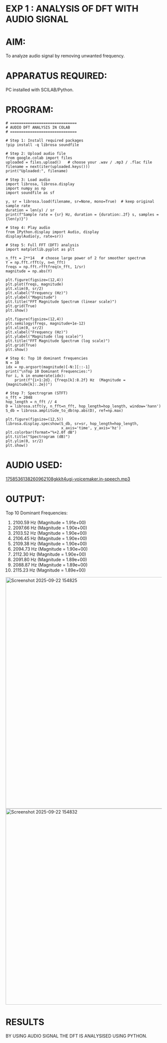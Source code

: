 # EXP 1 :  ANALYSIS OF DFT WITH AUDIO SIGNAL

# AIM: 

  To analyze audio signal by removing unwanted frequency. 

# APPARATUS REQUIRED: 
   
   PC installed with SCILAB/Python. 

# PROGRAM: 
```
# ==============================
# AUDIO DFT ANALYSIS IN COLAB
# ==============================

# Step 1: Install required packages
!pip install -q librosa soundfile

# Step 2: Upload audio file
from google.colab import files
uploaded = files.upload()   # choose your .wav / .mp3 / .flac file
filename = next(iter(uploaded.keys()))
print("Uploaded:", filename)

# Step 3: Load audio
import librosa, librosa.display
import numpy as np
import soundfile as sf

y, sr = librosa.load(filename, sr=None, mono=True)  # keep original sample rate
duration = len(y) / sr
print(f"Sample rate = {sr} Hz, duration = {duration:.2f} s, samples = {len(y)}")

# Step 4: Play audio
from IPython.display import Audio, display
display(Audio(y, rate=sr))

# Step 5: Full FFT (DFT) analysis
import matplotlib.pyplot as plt

n_fft = 2**14   # choose large power of 2 for smoother spectrum
Y = np.fft.rfft(y, n=n_fft)
freqs = np.fft.rfftfreq(n_fft, 1/sr)
magnitude = np.abs(Y)

plt.figure(figsize=(12,4))
plt.plot(freqs, magnitude)
plt.xlim(0, sr/2)
plt.xlabel("Frequency (Hz)")
plt.ylabel("Magnitude")
plt.title("FFT Magnitude Spectrum (linear scale)")
plt.grid(True)
plt.show()

plt.figure(figsize=(12,4))
plt.semilogy(freqs, magnitude+1e-12)
plt.xlim(0, sr/2)
plt.xlabel("Frequency (Hz)")
plt.ylabel("Magnitude (log scale)")
plt.title("FFT Magnitude Spectrum (log scale)")
plt.grid(True)
plt.show()

# Step 6: Top 10 dominant frequencies
N = 10
idx = np.argsort(magnitude)[-N:][::-1]
print("\nTop 10 Dominant Frequencies:")
for i, k in enumerate(idx):
    print(f"{i+1:2d}. {freqs[k]:8.2f} Hz  (Magnitude = {magnitude[k]:.2e})")

# Step 7: Spectrogram (STFT)
n_fft = 2048
hop_length = n_fft // 4
D = librosa.stft(y, n_fft=n_fft, hop_length=hop_length, window='hann')
S_db = librosa.amplitude_to_db(np.abs(D), ref=np.max)

plt.figure(figsize=(12,5))
librosa.display.specshow(S_db, sr=sr, hop_length=hop_length,
                         x_axis='time', y_axis='hz')
plt.colorbar(format="%+2.0f dB")
plt.title("Spectrogram (dB)")
plt.ylim(0, sr/2)
plt.show()

```
# AUDIO USED:

[1758536138260962108gkklt4ugi-voicemaker.in-speech.mp3](https://github.com/user-attachments/files/22463980/1758536138260962108gkklt4ugi-voicemaker.in-speech.mp3)

# OUTPUT: 
Top 10 Dominant Frequencies:
 1.  2100.59 Hz  (Magnitude = 1.91e+00)
 2.  2097.66 Hz  (Magnitude = 1.90e+00)
 3.  2103.52 Hz  (Magnitude = 1.90e+00)
 4.  2106.45 Hz  (Magnitude = 1.90e+00)
 5.  2109.38 Hz  (Magnitude = 1.90e+00)
 6.  2094.73 Hz  (Magnitude = 1.90e+00)
 7.  2112.30 Hz  (Magnitude = 1.90e+00)
 8.  2091.80 Hz  (Magnitude = 1.89e+00)
 9.  2088.87 Hz  (Magnitude = 1.89e+00)
10.  2115.23 Hz  (Magnitude = 1.89e+00)

<img width="991" height="744" alt="Screenshot 2025-09-22 154825" src="https://github.com/user-attachments/assets/ceda0395-efd8-4730-8e86-22c3799467d9" />
<img width="940" height="630" alt="Screenshot 2025-09-22 154832" src="https://github.com/user-attachments/assets/41e6c38c-aa20-4f7e-930a-ee780a930a5c" />



# RESULTS
 BY USING AUDIO SIGNAL THE DFT IS ANALYSISED USING PYTHON.

